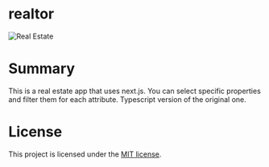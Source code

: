 # realtor

![Real Estate](https://i.ibb.co/jTW4bFC/image.png)

# Summary

This is a real estate app that uses next.js. You can select specific properties and filter them for each attribute. Typescript version of the original one.

# License

This project is licensed under the [MIT license](LICENSE).
